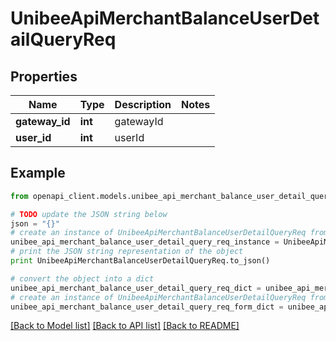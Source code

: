 # UnibeeApiMerchantBalanceUserDetailQueryReq


## Properties

Name | Type | Description | Notes
------------ | ------------- | ------------- | -------------
**gateway_id** | **int** | gatewayId | 
**user_id** | **int** | userId | 

## Example

```python
from openapi_client.models.unibee_api_merchant_balance_user_detail_query_req import UnibeeApiMerchantBalanceUserDetailQueryReq

# TODO update the JSON string below
json = "{}"
# create an instance of UnibeeApiMerchantBalanceUserDetailQueryReq from a JSON string
unibee_api_merchant_balance_user_detail_query_req_instance = UnibeeApiMerchantBalanceUserDetailQueryReq.from_json(json)
# print the JSON string representation of the object
print UnibeeApiMerchantBalanceUserDetailQueryReq.to_json()

# convert the object into a dict
unibee_api_merchant_balance_user_detail_query_req_dict = unibee_api_merchant_balance_user_detail_query_req_instance.to_dict()
# create an instance of UnibeeApiMerchantBalanceUserDetailQueryReq from a dict
unibee_api_merchant_balance_user_detail_query_req_form_dict = unibee_api_merchant_balance_user_detail_query_req.from_dict(unibee_api_merchant_balance_user_detail_query_req_dict)
```
[[Back to Model list]](../README.md#documentation-for-models) [[Back to API list]](../README.md#documentation-for-api-endpoints) [[Back to README]](../README.md)


